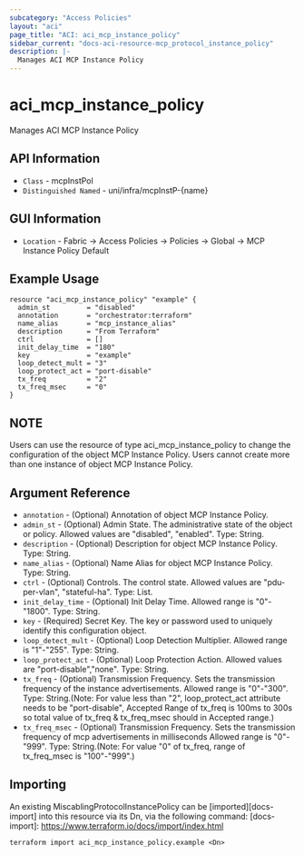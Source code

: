 ```yaml
---
subcategory: "Access Policies"
layout: "aci"
page_title: "ACI: aci_mcp_instance_policy"
sidebar_current: "docs-aci-resource-mcp_protocol_instance_policy"
description: |-
  Manages ACI MCP Instance Policy
---
```


# aci_mcp_instance_policy #

Manages ACI MCP Instance Policy

## API Information ##

* `Class` - mcpInstPol
* `Distinguished Named` - uni/infra/mcpInstP-{name}

## GUI Information ##

* `Location` - Fabric -> Access Policies -> Policies -> Global -> MCP Instance Policy Default


## Example Usage ##

```hcl
resource "aci_mcp_instance_policy" "example" {
  admin_st         = "disabled"
  annotation       = "orchestrator:terraform"
  name_alias       = "mcp_instance_alias"
  description      = "From Terraform"
  ctrl             = []
  init_delay_time  = "180"
  key              = "example"
  loop_detect_mult = "3"
  loop_protect_act = "port-disable"
  tx_freq          = "2"
  tx_freq_msec     = "0"
}
```

## NOTE ##
Users can use the resource of type aci_mcp_instance_policy to change the configuration of the object MCP Instance Policy. Users cannot create more than one instance of object MCP Instance Policy.

## Argument Reference ##


* `annotation` - (Optional) Annotation of object MCP Instance Policy.
* `admin_st` - (Optional) Admin State. The administrative state of the object or policy. Allowed values are "disabled", "enabled". Type: String.
* `description` - (Optional) Description for object MCP Instance Policy. Type: String.
* `name_alias` - (Optional) Name Alias for object MCP Instance Policy. Type: String.
* `ctrl` - (Optional) Controls. The control state. Allowed values are "pdu-per-vlan", "stateful-ha". Type: List.
* `init_delay_time` - (Optional) Init Delay Time. Allowed range is "0"-"1800". Type: String.
* `key` - (Required) Secret Key. The key or password used to uniquely identify this configuration object.
* `loop_detect_mult` - (Optional) Loop Detection Multiplier. Allowed range is "1"-"255". Type: String.
* `loop_protect_act` - (Optional) Loop Protection Action. Allowed values are "port-disable","none". Type: String.
* `tx_freq` - (Optional) Transmission Frequency. Sets the transmission frequency of the instance advertisements. Allowed range is "0"-"300". Type: String.(Note: For value less than "2", loop_protect_act attribute needs to be "port-disable", Accepted Range of tx_freq is 100ms to 300s so total value of tx_freq & tx_freq_msec should in Accepted range.)
* `tx_freq_msec` - (Optional) Transmission Frequency. Sets the transmission frequency of mcp advertisements in milliseconds Allowed range is "0"-"999". Type: String.(Note: For value "0" of tx_freq, range of tx_freq_msec is  "100"-"999".)


## Importing ##

An existing MiscablingProtocolInstancePolicy can be [imported][docs-import] into this resource via its Dn, via the following command:
[docs-import]: https://www.terraform.io/docs/import/index.html


```
terraform import aci_mcp_instance_policy.example <Dn>
```
